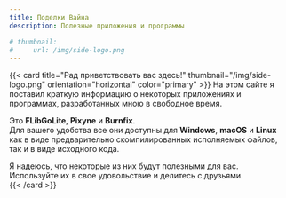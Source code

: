 ```yaml
---
title: Поделки Вайна
description: Полезные приложения и программы

# thumbnail:
#     url: /img/side-logo.png
---
```

<!-- {{< persona thumbnail="/img/side-logo.png" title="I am pleased to welcome you here!" color="success" >}}
On this site I have posted brief information about some software crafts that I developed in my free time.    

They are: __FLibGoLite__, __Pixyne__ and __Burnfix__.  
For your convenience all of them are available on __Windows__, __macOS__ and __Linux__.     

I hope some of them may be useful to you.  
Use them for your pleasure and share with friends.  
{{< /persona >}} -->

{{< card title="Рад приветствовать вас здесь!" thumbnail="/img/side-logo.png" orientation="horizontal" color="primary" >}}
На этом сайте я поставил краткую информацию о некоторых приложениях и программах, разработанных мною в свободное время.

Это __FLibGoLite__, __Pixyne__ и __Burnfix__.  
Для вашего удобства все они доступны для __Windows__, __macOS__ и __Linux__ как в виде предварительно скомпилированных исполняемых файлов, так и в виде исходного кода.

Я надеюсь, что некоторые из них будут полезными для вас.  
Используйте их в свое удовольствие и делитесь с друзьями.  
{{< /card >}}